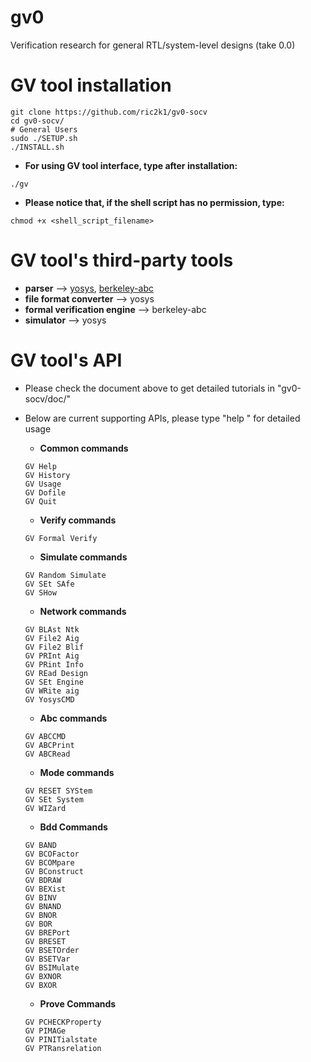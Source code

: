 # gv0
Verification research for general RTL/system-level designs (take 0.0)

# GV tool installation
```json=
git clone https://github.com/ric2k1/gv0-socv
cd gv0-socv/
# General Users
sudo ./SETUP.sh 
./INSTALL.sh
```

- **For using GV tool interface, type after installation:**
```json=
./gv
```

- **Please notice that, if the shell script has no permission, type:**
```json=
chmod +x <shell_script_filename>
```

# GV tool's third-party tools
- **parser** --> [yosys](https://github.com/YosysHQ/yosys), [berkeley-abc](https://github.com/berkeley-abc/abc)
- **file format converter** --> yosys
- **formal verification engine** --> berkeley-abc 
- **simulator** --> yosys

# GV tool's API
- Please check the document above to get detailed tutorials in "gv0-socv/doc/"
- Below are current supporting APIs, please type "help <command>" for detailed usage
    - **Common commands** 
    ```json=
    GV Help
    GV History 
    GV Usage
    GV Dofile
    GV Quit
    ```

    - **Verify commands**
    ```json=
    GV Formal Verify
    ```

    - **Simulate commands**
    ```json=
    GV Random Simulate
    GV SEt SAfe
    GV SHow
    ```

    - **Network commands** 
    ```json=
    GV BLAst Ntk
    GV File2 Aig
    GV File2 Blif
    GV PRInt Aig
    GV PRint Info
    GV REad Design
    GV SEt Engine
    GV WRite aig
    GV YosysCMD
    ```
    
    - **Abc commands** 
    ```json=
    GV ABCCMD
    GV ABCPrint
    GV ABCRead
    ```

    - **Mode commands** 
    ```json=
    GV RESET SYStem
    GV SEt System
    GV WIZard
    ```

    - **Bdd Commands** 
    ```json=
    GV BAND
    GV BCOFactor 
    GV BCOMpare 
    GV BConstruct 
    GV BDRAW 
    GV BEXist 
    GV BINV 
    GV BNAND 
    GV BNOR 
    GV BOR 
    GV BREPort 
    GV BRESET 
    GV BSETOrder 
    GV BSETVar 
    GV BSIMulate 
    GV BXNOR 
    GV BXOR 
    ```

    - **Prove Commands** 
    ```json=
    GV PCHECKProperty
    GV PIMAGe 
    GV PINITialstate 
    GV PTRansrelation 
    ```



